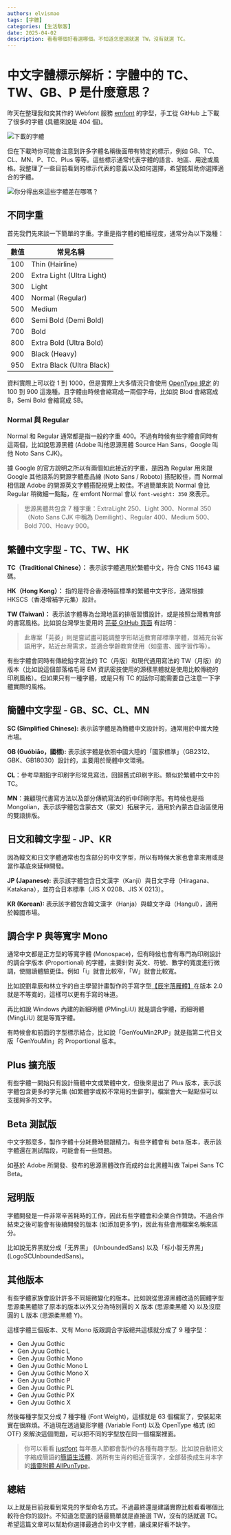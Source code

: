 ```yaml
---
authors: elvismao
tags: [字體]
categories: [生活駭客]
date: 2025-04-02
description: 看看哪個好看選哪個。不知道怎麼選就選 TW，沒有就選 TC。
---
```


# 中文字體標示解析：字體中的 TC、TW、GB、P 是什麼意思？

昨天在整理我和奕其作的 Webfont 服務 [emfont](https://font.emtech.cc/) 的字型，手工從 GitHub 上下載了很多的字體 (具體來說是 404 個)。

![下載的字體](files.webp)

但在下載時你可能會注意到許多字體名稱後面帶有特定的標示，例如 GB、TC、CL、MN、P、TC、Plus 等等。這些標示通常代表字體的語言、地區、用途或風格。我整理了一些目前看到的標示代表的意義以及如何選擇，希望能幫助你選擇適合的字體。

![你分得出來這些字體差在哪嗎？](github.webp)

## 不同字重

首先我們先來談一下簡單的字重。字重是指字體的粗細程度，通常分為以下幾種：

| 數值 | 常見名稱                  |
| ---- | ------------------------- |
| 100  | Thin (Hairline)           |
| 200  | Extra Light (Ultra Light) |
| 300  | Light                     |
| 400  | Normal (Regular)          |
| 500  | Medium                    |
| 600  | Semi Bold (Demi Bold)     |
| 700  | Bold                      |
| 800  | Extra Bold (Ultra Bold)   |
| 900  | Black (Heavy)             |
| 950  | Extra Black (Ultra Black) |

資料實際上可以從 1 到 1000，但是實際上大多情況只會使用 [OpenType 規定](https://learn.microsoft.com/en-us/typography/opentype/spec/os2#usweightclass) 的 100 到 900 這幾種。且字體由時候會縮寫成一兩個字母，比如說 Blod 會縮寫成 B，Semi Bold 會縮寫成 SB。

### Normal 與 Regular

Normal 和 Regular 通常都是指一般的字重 400。不過有時候有些字體會同時有這兩個，比如說思源黑體 (Adobe 叫他思源黑體 Source Han Sans，Google 叫他 Noto Sans CJK)。

據 Google 的官方說明之所以有兩個如此接近的字重，是因為 Regular 用來跟 Google 其他語系的開源字體產品線 (Noto Sans / Roboto) 搭配較佳，而 Normal 相信跟 Adobe 的開源英文字體搭配視覺上較佳。不過簡單來說 Normal 會比 Regular 稍微細一點點，在 emfont Normal 會以 `font-weight: 350` 來表示。

> 思源黑體共包含 7 種字重：ExtraLight 250、Light 300、Normal 350（Noto Sans CJK 中稱為 Demilight）、Regular 400、Medium 500、Bold 700、Heavy 900。

## 繁體中文字型 - TC、TW、HK

**TC（Traditional Chinese）：** 表示該字體適用於繁體中文，符合 CNS 11643 編碼。

**HK（Hong Kong）：** 指的是符合香港特區標準的繁體中文字形，通常根據 HKSCS（香港增補字元集）設計。

**TW (Taiwan)：** 表示該字體專為台灣地區的排版習慣設計，或是按照台灣教育部的書寫風格。比如說台灣學生愛用的 [芫荽 GitHub 頁面](https://github.com/ButTaiwan/iansui) 有註明：

> 此專案「芫荽」則是嘗試盡可能調整字形貼近教育部標準字體，並補充台客語用字，貼近台灣需求，並適合學齡教育使用（如童書、國字習作等）。

有些字體會同時有傳統鉛字寫法的 TC（丹版）和現代通用寫法的 TW（月版）的版本（比如說這個部落格毛哥 EM 資訊密技使用的源樣黑體就是使用比較傳統的印刷風格）。但如果只有一種字體，或是只有 TC 的話你可能需要自己注意一下字體實際的風格。

## 簡體中文字型 - GB、SC、CL、MN

**SC (Simplified Chinese):** 表示該字體是為簡體中文設計的，通常用於中國大陸市場。

**GB (Guóbiāo，國標):** 表示該字體是依照中國大陸的「國家標準」（GB2312、GBK、GB18030）設計的，主要用於簡體中文環境。

**CL**：參考早期鉛字印刷字形常見寫法，回歸舊式印刷字形。類似於繁體中文中的 TC。

**MN**：兼顧現代書寫方法以及部分傳統寫法的折中印刷字形。有時候也是指 Mongolian，表示該字體包含蒙古文（蒙文）拓展字元，適用於內蒙古自治區使用的雙語排版。

## 日文和韓文字型 - JP、KR

因為韓文和日文字體通常也包含部分的中文字型，所以有時候大家也會拿來用或是當作基底來延伸開發。

**JP (Japanese):** 表示該字體包含日文漢字（Kanji）與日文字母（Hiragana、Katakana），並符合日本標準（JIS X 0208、JIS X 0213）。

**KR (Korean):** 表示該字體包含韓文漢字（Hanja）與韓文字母（Hangul），適用於韓國市場。

## 調合字 P 與等寬字 Mono

通常中文都是正方型的等寬字體 (Monospace)，但有時候也會有專門為印刷設計的調合字版本 (Proportional) 的字體，主要針對 英文、符號、數字的寬度進行微調，使閱讀體驗更佳。例如「i」就會比較窄，「W」就會比較寬。

比如說劉韋辰和林立宇的自主學習計畫製作的手寫字型[【辰宇落雁體】](https://github.com/Chenyu-otf/chenyuluoyan_thin/tree/main)在版本 2.0 就是不等寬的，這樣可以更有手寫的味道。

再比如說 Windows 內建的新細明體 (PMingLiU) 就是調合字體，而細明體 (MingLiU) 就是等寬字體。

有時候會和前面的字型標示結合，比如說「GenYouMin2PJP」就是指第二代日文版「GenYouMin」的 Proportional 版本。

## Plus 擴充版

有些字體一開始只有設計簡體中文或繁體中文，但後來是出了 Plus 版本，表示該字體包含更多的字元集 (如繁體字或較不常用的生僻字)。檔案會大一點點但可以支援夠多的文字。

## Beta 測試版

中文字那麼多，製作字體十分耗費時間跟精力。有些字體會有 beta 版本，表示該字體還在測試階段，可能會有一些問題。

如基於 Adobe 所開發、發布的思源黑體改作而成的台北黑體叫做 Taipei Sans TC Beta。

## 冠明版

字體開發是一件非常辛苦耗時的工作，因此有些字體會和企業合作贊助。不過合作結束之後可能會有後續開發的版本 (如添加更多字)，因此有些會用檔案名稱來區分。

比如說无界黑就分成「无界黑」 (UnboundedSans) 以及「标小智无界黑」(LogoSCUnboundedSans)。

## 其他版本

有些字體家族會設計許多不同細微變化的版本。比如說從思源黑體改造的圓體字型思源柔黑體除了原本的版本以外又分為特別圓的 X 版本 (思源柔黑體 X) 以及沒麼圓的 L 版本 (思源柔黑體 Y)。

這樣字體三個版本、又有 Mono 版跟調合字版總共這樣就分成了 9 種字型：

- Gen Jyuu Gothic
- Gen Jyuu Gothic L
- Gen Jyuu Gothic Mono
- Gen Jyuu Gothic Mono L
- Gen Jyuu Gothic Mono X
- Gen Jyuu Gothic P
- Gen Jyuu Gothic PL
- Gen Jyuu Gothic PX
- Gen Jyuu Gothic X

然後每種字型又分成 7 種字種 (Font Weight)，這樣就是 63 個檔案了，安裝起來實在很麻煩。不過現在透過變形字體 (Variable Font) 以及 OpenType 格式 (如 OTF) 來解決這個問題，可以把不同的字型放在同一個檔案裡面。

> 你可以看看 [justfont](https://github.com/justfont) 每年愚人節都會製作的各種有趣字型。比如說自動把文字縮成簡語的[簡語生活體](https://github.com/justfont/AbbrFesFont/tree/main)、將所有生肖的相近音漢字，全部替換成生肖本字的[諧靈附體 AllPunType](https://github.com/justfont/AllPunType)。

## 總結

以上就是目前我看到常見的字型命名方式。不過最終還是建議實際比較看看哪個比較符合你的設計。不知道怎麼選的話最簡單就是直接選 TW，沒有的話就選 TC。希望這篇文章可以幫助你選擇最適合的中文字體，讓成果好看不缺字。
